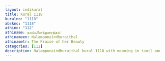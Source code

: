 ```yaml
---
layout: indikural
title: Kural 1118
kuralno: "1118"
abskno: "1118"
athino: "112"
athiname: நலம்புனைந்துரைத்தல்
athinameen: Nalampunaindhuraithal
athinametr: The Praise of her Beauty
categories: [112]
description: Nalampunaindhuraithal kural 1118 with meaning in tamil and english 
---
```


